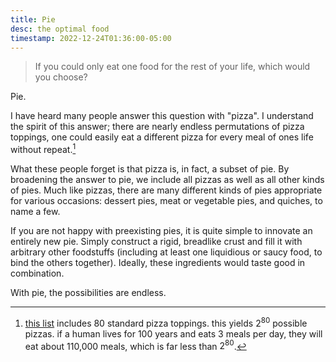 ```yaml
---
title: Pie
desc: the optimal food
timestamp: 2022-12-24T01:36:00-05:00
---
```


> If you could only eat one food for the rest of your life, which would you choose?

Pie.

I have heard many people answer this question with "pizza". I understand the spirit of this answer; there are nearly endless permutations of pizza toppings, one could easily eat a different pizza for every meal of ones life without repeat.[^1] 

What these people forget is that pizza is, in fact, a subset of pie. By broadening the answer to pie, we include all pizzas as well as all other kinds of pies. Much like pizzas, there are many different kinds of pies appropriate for various occasions: dessert pies, meat or vegetable pies, and quiches, to name a few. 

If you are not happy with preexisting pies, it is quite simple to innovate an entirely new pie. Simply construct a rigid, breadlike crust and fill it with arbitrary other foodstuffs (including at least one liquidious or saucy food, to bind the others together). Ideally, these ingredients would taste good in combination.

With pie, the possibilities are endless.

[^1]: [this list](https://thepizzacalc.com/pizza-toppings-list-4/) includes 80 standard pizza toppings. this yields $2^{80}$ possible pizzas. if a human lives for 100 years and eats 3 meals per day, they will eat about 110,000 meals, which is far less than $2^{80}$.

